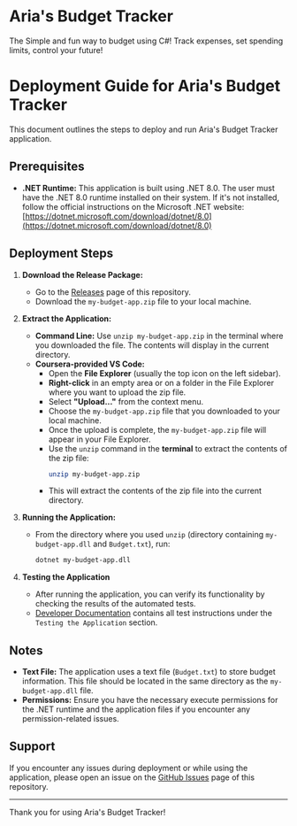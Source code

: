 # Aria's Budget Tracker

The Simple and fun way to budget using C#! Track expenses, set spending limits, control your future!

# Deployment Guide for Aria's Budget Tracker

This document outlines the steps to deploy and run Aria's Budget Tracker application.

## Prerequisites

* **.NET Runtime:** This application is built using .NET 8.0. The user must have the .NET 8.0 runtime installed on their system. If it's not installed, follow the official instructions on the Microsoft .NET website: [https://dotnet.microsoft.com/download/dotnet/8.0](https://dotnet.microsoft.com/download/dotnet/8.0)

## Deployment Steps

1.  **Download the Release Package:**
    * Go to the [Releases](https://github.com/HarperCC101/CS690-FinalProject/releases) page of this repository.
    * Download the `my-budget-app.zip` file to your local machine.

2.  **Extract the Application:**
    * **Command Line:** Use `unzip my-budget-app.zip` in the terminal where you downloaded the file. The contents will display in the current directory.
    * **Coursera-provided VS Code:**
        * Open the **File Explorer** (usually the top icon on the left sidebar).
        * **Right-click** in an empty area or on a folder in the File Explorer where you want to upload the zip file.
        * Select **"Upload..."** from the context menu.
        * Choose the `my-budget-app.zip` file that you downloaded to your local machine.
        * Once the upload is complete, the `my-budget-app.zip` file will appear in your File Explorer.
        * Use the `unzip` command in the **terminal** to extract the contents of the zip file:
            ```bash
            unzip my-budget-app.zip
            ```
        * This will extract the contents of the zip file into the current directory.

3.  **Running the Application:**
    * From the directory  where you used `unzip` (directory containing `my-budget-app.dll` and `Budget.txt`), run:
        ```bash
        dotnet my-budget-app.dll
        ```

4.  **Testing the Application**
    * After running the application, you can verify its functionality by checking the results of the automated tests.
    * [Developer Documentation](https://github.com/HarperCC101/CS690-FinalProject/wiki/Developer-Documentation) contains all test instructions under the `Testing the Application` section.

## Notes

* **Text File:** The application uses a text file (`Budget.txt`) to store budget information. This file should be located in the same directory as the `my-budget-app.dll` file.
* **Permissions:** Ensure you have the necessary execute permissions for the .NET runtime and the application files if you encounter any permission-related issues.

## Support

If you encounter any issues during deployment or while using the application, please open an issue on the [GitHub Issues](https://github.com/HarperCC101/CS690-FinalProject/issues) page of this repository.

---

Thank you for using Aria's Budget Tracker!
